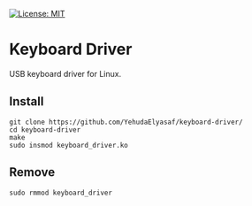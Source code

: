 [![License: MIT](https://img.shields.io/badge/license-MIT-C06524)](https://github.com/YehudaElyasaf/keyboard-driver/blob/master/LICENSE)

# Keyboard Driver
USB keyboard driver for Linux.

## Install
```
git clone https://github.com/YehudaElyasaf/keyboard-driver/
cd keyboard-driver
make
sudo insmod keyboard_driver.ko
```

## Remove
```
sudo rmmod keyboard_driver
```
